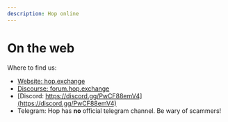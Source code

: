 ```yaml
---
description: Hop online
---
```


# On the web

Where to find us:

* [Website: hop.exchange](https://hop.exchange/)
* [Discourse: forum.hop.exchange](https://forum.hop.exchange)
* [Discord: https://discord.gg/PwCF88emV4](https://discord.gg/PwCF88emV4)
* Telegram: Hop has **no** official telegram channel. Be wary of scammers!


